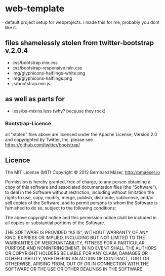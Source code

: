 # web-template
default project setup for webprojects. i made this for me, probably you dont like it.

## files shamelessly stolen from twitter-bootstrap v.2.0.4
* css/bootstrap.min.css
* css/bootstrap-responsive.min.css
* img/glyphicons-halflings-white.png
* img/glyphicons-halflings.png
* js/bootstrap.min.js

## as well as parts for
* less/bs-mixins.less (why? because they rock)

### Bootstrap-Licence
all "stolen" files above are licensed under the Apache License, Version 2.0 and copyrighted by Twitter, Inc.
please see https://github.com/twitter/bootstrap/


## Licence
The MIT License (MIT)
Copyright © 2012 Bernhard Mäser, http://bmaeser.io

Permission is hereby granted, free of charge, to any person obtaining a copy
of this software and associated documentation files (the “Software”), to deal
in the Software without restriction, including without limitation the rights
to use, copy, modify, merge, publish, distribute, sublicense, and/or sell
copies of the Software, and to permit persons to whom the Software is
furnished to do so, subject to the following conditions:

The above copyright notice and this permission notice shall be included in
all copies or substantial portions of the Software.

THE SOFTWARE IS PROVIDED “AS IS”, WITHOUT WARRANTY OF ANY KIND, EXPRESS OR
IMPLIED, INCLUDING BUT NOT LIMITED TO THE WARRANTIES OF MERCHANTABILITY,
FITNESS FOR A PARTICULAR PURPOSE AND NONINFRINGEMENT. IN NO EVENT SHALL THE
AUTHORS OR COPYRIGHT HOLDERS BE LIABLE FOR ANY CLAIM, DAMAGES OR OTHER
LIABILITY, WHETHER IN AN ACTION OF CONTRACT, TORT OR OTHERWISE, ARISING FROM,
OUT OF OR IN CONNECTION WITH THE SOFTWARE OR THE USE OR OTHER DEALINGS IN
THE SOFTWARE.
